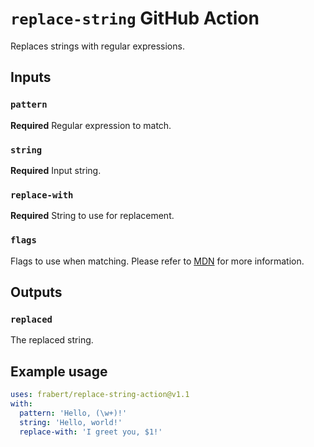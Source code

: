 # `replace-string` GitHub Action

Replaces strings with regular expressions.

## Inputs

### `pattern`

**Required** Regular expression to match.

### `string`

**Required** Input string.

### `replace-with`

**Required** String to use for replacement.

### `flags`

Flags to use when matching. Please refer to [MDN](https://developer.mozilla.org/en-US/docs/Web/JavaScript/Reference/Global_Objects/RegExp) for more information.

## Outputs

### `replaced`

The replaced string.

## Example usage

```yaml
uses: frabert/replace-string-action@v1.1
with:
  pattern: 'Hello, (\w+)!'
  string: 'Hello, world!'
  replace-with: 'I greet you, $1!'
```
